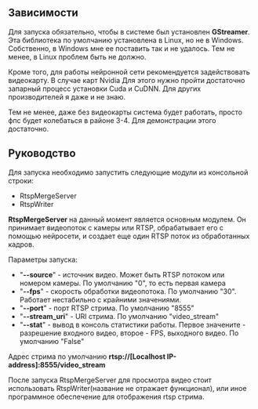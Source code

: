 ## Зависимости
Для запуска обязательно, чтобы в системе был установлен **GStreamer**. Эта библиотека по умолчанию установлена в Linux, но не в Windows. Собственно, в Windows мне ее поставить так и не удалось. Тем не менее, в Linux проблем быть не должно.

Кроме того, для работы нейронной сети рекомендуется задействовать видеокарту. В случае карт Nvidia Для этого нужно пройти достаточно запарный процесс установки Cuda и CuDNN. Для других производителей я даже и не знаю.

Тем не менее, даже без видеокарты система будет работать, просто фпс будет колебаться в районе 3-4. Для демонстрации этого достаточно.

## Руководство

Для запуска необходимо запустить следующие модули из консольной строки:
- RtspMergeServer
- RtspWriter

**RtspMergeServer** на данный момент является основным модулем.
Он принимает видеопоток с камеры или RTSP, обрабатывает его с помощью нейросети, и создает
еще один RTSP поток из обработанных кадров.

Параметры запуска:
- "**--source**" - источник видео. Может быть RTSP потоком или номером камеры. По умолчанию "0", то есть первая камера
- "**--fps**" - скорость обработки видеопотока. По умолчанию "30". Работает нестабильно с крайними значениями.
- "**--port**" - порт RTSP стрима. По умолчанию "8555"
- "**--stream_uri**" - URI стрима. По умолчанию "video_stream"
- "**--stat**" - вывод в консоль статистики работы. Первое значените - разрешение входного видео, второе - FPS,
             выходного видео. По умолчанию "False"

Адрес стрима по умолчанию **rtsp://[Localhost IP-address]:8555/video_stream**

После запуска RtspMergeServer для просмотра видео стоит использовать RtspWriter(название не отражает функционал),
или иное программное обеспечение для отображения rtsp стрима.
